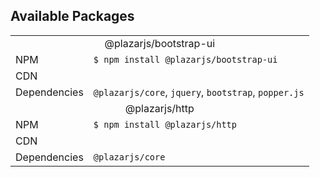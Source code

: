 ## Available Packages

<table>
  <tbody>
    <tr>
      <td colspan="3" align="center">
        @plazarjs/bootstrap-ui
      </td>
    </tr>  
    <tr>
      <td>
        NPM
      </td>
      <td>
        <code>$ npm install @plazarjs/bootstrap-ui</code>
      </td>
    </tr>
    <tr>
      <td>CDN</td>
      <td>
      <code><script src="https://cdn.jsdelivr.net/npm/@plazarjs/bootstrap-ui"></script></code>
      </td>
    </tr>
    <tr>
      <td>Dependencies</td>
      <td>
      <code>@plazarjs/core</code>, <code>jquery</code>, <code>bootstrap</code>, <code>popper.js</code>
      </td>
    </tr>
    <tr>
      <td colspan="3" align="center">
        @plazarjs/http
      </td>
    </tr>  
    <tr>
      <td>
        NPM
      </td>
      <td>
        <code>$ npm install @plazarjs/http</code>
      </td>
    </tr>
    <tr>
      <td>CDN</td>
      <td>
      <code><script src="https://cdn.jsdelivr.net/npm/@plazarjs/http"></script></code>
      </td>
    </tr>
    <tr>
      <td>Dependencies</td>
      <td>
      <code>@plazarjs/core</code>
      </td>
    </tr>
  </tbody>
</table>
